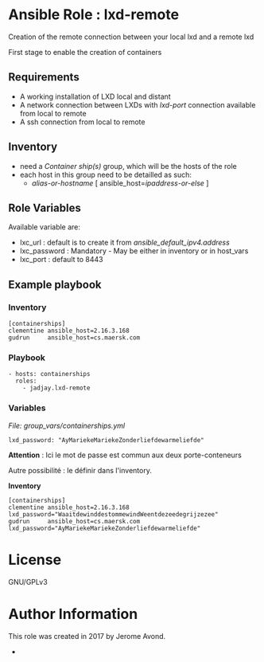 # Ansible Role : lxd-remote

Creation of the remote connection between your local lxd and a remote lxd

First stage to enable the creation of containers

## Requirements

- A working installation of LXD local and distant
- A network connection between LXDs with _lxd-port_ connection available from local to remote
- A ssh connection from local to remote

## Inventory

- need a _Container ship(s)_ group, which will be the hosts of the role
- each host in this group need to be detailled as such:
  - _alias-or-hostname_ [ ansible_host=_ipaddress-or-else_ ]

## Role Variables

Available variable are:

- lxc_url : default is to create it from *ansible_default_ipv4.address*
- lxc_password : Mandatory - May be either in inventory or in host_vars
- lxc_port : default to 8443

## Example playbook

### Inventory

```
[containerships]
clementine ansible_host=2.16.3.168
gudrun     ansible_host=cs.maersk.com
```

### Playbook

```
- hosts: containerships
  roles:
    - jadjay.lxd-remote
```

### Variables

*File: group_vars/containerships.yml*
```
lxd_password: "AyMariekeMariekeZonderliefdewarmeliefde"

```
**Attention** : Ici le mot de passe est commun aux deux porte-conteneurs

Autre possibilité : le définir dans l'inventory.

**Inventory**

```
[containerships]
clementine ansible_host=2.16.3.168 lxd_password="WaaitdewinddestommewindWeentdezeedegrijzezee"
gudrun     ansible_host=cs.maersk.com lxd_password="AyMariekeMariekeZonderliefdewarmeliefde"
```

# License

GNU/GPLv3

# Author Information

This role was created in 2017 by Jerome Avond.



-
